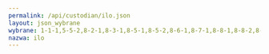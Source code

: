 ```yaml
---
permalink: /api/custodian/ilo.json
layout: json_wybrane
wybrane: 1-1-1,5-5-2,8-2-1,8-3-1,8-5-1,8-5-2,8-6-1,8-7-1,8-8-1,8-8-2,8-b-1,10-4-1
nazwa: ilo
---
```

